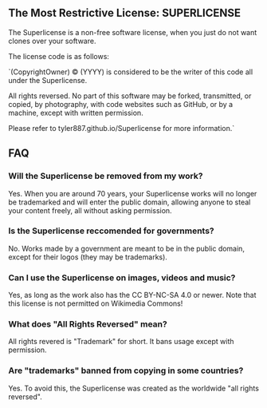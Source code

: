 ## The Most Restrictive License: SUPERLICENSE
The Superlicense is a non-free software license, when you just do not want clones over your software.

The license code is as follows:

`(CopyrightOwner) ©️ (YYYY) is considered to be the writer of this code all under the Superlicense.

All rights reversed. No part of this software may be forked, transmitted, or copied, by photography,
with code websites such as GitHub, or by a machine, except with written permission.

Please refer to tyler887.github.io/Superlicense for more information.`
## FAQ
### Will the Superlicense be removed from my work?
Yes. When you are around 70 years, your Superlicense works will no longer be trademarked and will enter the public domain, allowing anyone to steal your content freely, all without asking permission.
### Is the Superlicense reccomended for governments?
No. Works made by a government are meant to be in the public domain, except for their logos (they may be trademarks).
### Can I use the Superlicense on images, videos and music?
Yes, as long as the work also has the CC BY-NC-SA 4.0 or newer. Note that this license is not permitted on Wikimedia Commons!
### What does "All Rights Reversed" mean?
All rights revered is "Trademark" for short. It bans usage except with permission.
### Are "trademarks" banned from copying in some countries?
Yes. To avoid this, the Superlicense was created as the worldwide "all rights reversed".
